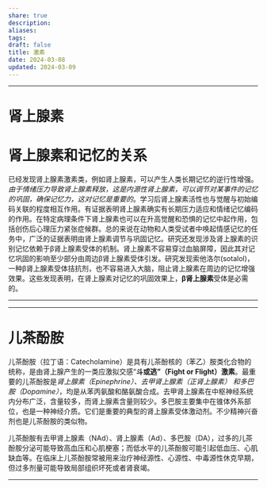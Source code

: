 ```yaml
---
share: true
description: 
aliases: 
tags: 
draft: false
title: 激素
date: 2024-03-08
updated: 2024-03-09
---
```

---
# 肾上腺素
# 肾上腺素和记忆的关系


已经发现肾上腺素激素类，例如肾上腺素，可以产生人类长期记忆的逆行性增强。*由于情绪压力导致肾上腺素释放，这是内源性肾上腺素，可以调节对某事件的记忆的巩固，确保记忆力，这对记忆是重要的*。学习后肾上腺素活性也与觉醒与初始编码关联的程度相互作用。有证据表明肾上腺素确实有长期压力适应和情绪记忆编码的作用。在特定病理条件下肾上腺素也可以在升高觉醒和恐惧的记忆中起作用，包括创伤后心理压力紧张症候群。总的来说在动物和人类受试者中唤起情感记忆的任务中，广泛的证据表明由肾上腺素调节与巩固记忆。研究还发现涉及肾上腺素的识别记忆依赖于β肾上腺素受体的机制。肾上腺素不容易穿过血脑屏障，因此其对记忆巩固的影响至少部分由周边β肾上腺素受体引发。研究发现索他洛尔(sotalol)，一种β肾上腺素受体拮抗剂，也不容易进入大脑，阻止肾上腺素在周边的记忆增强效果。这些发现表明，在肾上腺素对记忆的巩固效果上，**β肾上腺素**受体是必需的。


---


---
# 儿茶酚胺
儿茶酚胺（拉丁语：Catecholamine）是具有儿茶酚核的（苯乙）胺类化合物的统称，是由肾上腺产生的一类应激拟交感“**斗或逃”（Fight or Flight）激素**。最重要的儿茶酚胺是*肾上腺素（Epinephrine）、去甲肾上腺素（正肾上腺素） 和多巴胺（Dopamine）*，均是从苯丙氨酸和酪氨酸合成。去甲肾上腺素在中枢神经系统内分布广泛，含量较多，而肾上腺素含量则较少。多巴胺主要集中在锥体外系部位，也是一种神经介质。它们是重要的典型的肾上腺素受体激动剂。不少精神兴奋剂也是儿茶酚胺的类似物。

儿茶酚胺有去甲肾上腺素（NAd）、肾上腺素（Ad）、多巴胺（DA），过多的儿茶酚胺分泌可能导致高血压和心肌梗塞；而低水平的儿茶酚胺可能引起低血压、心肌缺血等。在临床上儿茶酚胺常被用来治疗神经源性、心源性、中毒源性休克早期，但过多剂量可能导致局部组织坏死或者肾衰竭。




---
